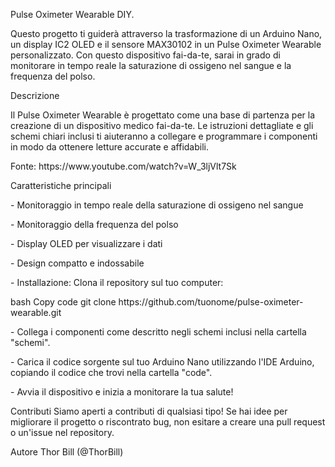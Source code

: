 <p>Pulse Oximeter Wearable DIY.</p>
<p>Questo progetto ti guider&agrave; attraverso la trasformazione di un Arduino Nano, un display IC2 OLED e il sensore MAX30102 in un Pulse Oximeter Wearable personalizzato. Con questo dispositivo fai-da-te, sarai in grado di monitorare in tempo reale la saturazione di ossigeno nel sangue e la frequenza del polso.</p>
<p></p>
<p>Descrizione</p>
<p>Il Pulse Oximeter Wearable &egrave; progettato come una base di partenza per la creazione di un dispositivo medico fai-da-te. Le istruzioni dettagliate e gli schemi chiari inclusi ti aiuteranno a collegare e programmare i componenti in modo da ottenere letture accurate e affidabili.</p>
<p>Fonte: https://www.youtube.com/watch?v=W_3ljVlt7Sk</p>
<p></p>
<p>Caratteristiche principali</p>
<p>- Monitoraggio in tempo reale della saturazione di ossigeno nel sangue</p>
<p>- Monitoraggio della frequenza del polso</p>
<p>- Display OLED per visualizzare i dati</p>
<p>- Design compatto e indossabile</p>
<p>- Installazione: Clona il repository sul tuo computer:</p>
<p> bash Copy code git clone https://github.com/tuonome/pulse-oximeter-wearable.git</p>
<p>- Collega i componenti come descritto negli schemi inclusi nella cartella "schemi".</p>
<p>- Carica il codice sorgente sul tuo Arduino Nano utilizzando l'IDE Arduino, copiando il codice che trovi nella cartella "code".</p>
<p>- Avvia il dispositivo e inizia a monitorare la tua salute!</p>
<p></p>
<p>Contributi Siamo aperti a contributi di qualsiasi tipo! Se hai idee per migliorare il progetto o riscontrato bug, non esitare a creare una pull request o un'issue nel repository.</p>
<p></p>
<p>Autore Thor Bill (@ThorBill)</p>
